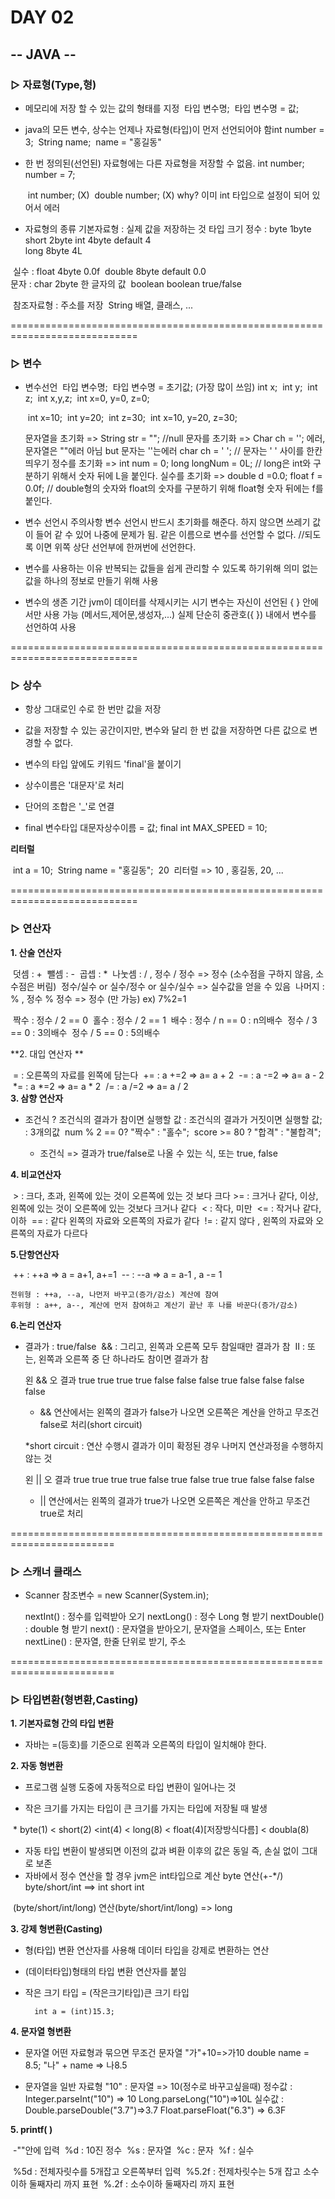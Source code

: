 # DAY 02

## -- JAVA --

###  ▷ 자료형(Type,형)

- 메모리에 저장 할 수 있는 값의 형태를 지정
  ​	타입 변수명;
  ​	타입 변수명 = 값;

- java의 모든 변수, 상수는 언제나 자료형(타입)이 먼저 선언되어야 함
  ​	int number = 3;
  ​	String name;
  ​	name = "홍길동"

- 한 번 정의된(선언된) 자료형에는 다른 자료형을 저장할 수 없음.
  ​	int number;
  ​	number = 7;
  ​	

  ​    int number; (X)
  ​    double number; (X)  why? 이미 int 타입으로 설정이 되어 있어서 에러
  ​	

- 자료형의 종류
		기본자료형 : 실제 값을 저장하는 것
			                     타입	  크기
			       정수 :   byte         1byte
			                    short       2byte
	                             int           4byte     default	4	
	                            long         8byte		4L
	

​                      실수 :   float         4byte		0.0f
​	    	                     double      8byte	default	0.0
​	    	
​                      문자 :   char         2byte	   한 글자의 값
​	            boolean boolean     true/false
​	    

​           참조자료형 : 주소를 저장
​	                            String 배열, 클래스, ...

============================================================================

###  ▷ 변수

- 변수선언
    ​    타입 변수명;
	​	타입 변수명 = 초기값; (가장 많이 쓰임)
	​	int x;
	​	int y;
	​	int z;
	​	int x,y,z;
	​	int x=0, y=0, z=0;

  ​    int x=10;
  ​    int y=20;
  ​    int z=30;
  ​    int x=10, y=20, z=30;

     문자열을 초기화 => String str = ""; //null
     문자를 초기화 => Char ch = ''; 에러, 문자열은 ""에러 아님 but 문자는 ''는에러
		  char ch = ' '; // 문자는 ' ' 사이를 한칸 띄우기
     정수를 초기화 => int num = 0;
                          long longNum = 0L; // long은 int와 구분하기 위해서 숫자 뒤에 L을 붙인다.
     실수를 초기화 => double d =0.0;
	              float f = 0.0f;  // double형의 숫자와 float의 숫자를 구분하기 위해 float형 숫자 뒤에는 f를 붙인다.

- 변수 선언시 주의사항
		변수 선언시 반드시 초기화를 해준다. 하지 않으면 쓰레기 값이 들어 같 수 있어 나중에 문제가 됨.
		같은 이름으로 변수를 선언할 수 없다.
		//되도록 이면 위쪽 상단 선언부에 한꺼번에 선언한다.
	
- 변수를 사용하는 이유
		반복되는 값들을 쉽게 관리할 수 있도록 하기위해
		의미 없는 값을 하나의 정보로 만들기 위해 사용
	
- 변수의 생존 기간
		jvm이 데이터를 삭제시키는 시기
		변수는 자신이 선언된 { } 안에서만 사용 가능 (메서드,제어문,생성자,...)
		실제 단순히 중관호({ }) 내에서 변수를 선언하여 사용
	

============================================================================

###  ▷ 상수

- 항상 그대로인 수로 한 번만 값을 저장
- 값을 저장할 수 있는 공간이지만, 변수와 달리 한 번 값을 저장하면 다른 값으로 변경할 수 없다.
- 변수의 타입 앞에도 키워드 'final'을 붙이기
- 상수이름은 '대문자'로 처리
- 단어의 조합은 '_'로 연결

- final 변수타입 대문자상수이름 = 값;
    final int MAX_SPEED = 10;

**리터럴**

​	int a = 10;
​	String name = "홍길동";
​		            20
​	리터럴 => 10 , 홍길동, 20, ...

============================================================================

### ▷ 연산자

**1. 산술 연산자**

​	덧셈 : +
​	뺄셈 : -
​	곱셉 : *
​	나눗셈 : /  ,  정수 / 정수 => 정수 (소수점을 구하지 않음, 소수점은 버림) 
​	                	정수/실수 or 실수/정수 or 실수/실수 => 실수값을 얻을 수 있음
​	나머지 : %   , 정수 % 정수 => 정수 (만 가능)  ex) 7%2=1 

​    짝수 : 정수 / 2 == 0
​    홀수 : 정수 / 2 == 1
​    배수 : 정수 / n == 0 : n의배수
​    정수 / 3 == 0 : 3의배수
​    정수 / 5 == 0 : 5의배수

**2. 대입 연산자 **

​	 =   : 오른쪽의 자료를 왼쪽에 담는다
​	+=  :     a +=2 => a= a + 2
​	-=   :      a -=2 => a= a - 2
​	*=  :      a *=2 => a= a * 2 
​     /=  :      a /=2 => a= a / 2
​	
**3. 삼향 연산자**

- 조건식 ? 조건식의 결과가 참이면 실행할 값 : 조건식의 결과가 거짓이면 실행할 값; : 3개의값
  ​	num % 2 == 0? "짝수" : "홀수";
  ​	score >= 80 ? "합격" : "불합격";

	* 조건식 => 결과가 true/false로 나올 수 있는 식, 또는 true, false

**4. 비교연산자**

​	 >   : 크다, 초과, 왼쪽에 있는 것이 오른쪽에 있는 것 보다 크다
​	>= : 크거나 같다, 이상, 왼쪽에 있는 것이 오른쪽에 있는 것보다 크거나 같다
​	 <  : 작다, 미만
​	<= : 작거나 같다, 이하
​	== : 같다 왼쪽의 자료와 오른쪽의 자료가 같다
​	!=  : 같지 않다 , 왼쪽의 자료와 오른쪽의 자료가 다르다

**5.단항연산자**

​	++  : ++a => a = a+1, a+=1
​	 --   : --a  => a = a-1 , a -= 1

	전위형 : ++a, --a, 나먼저 바꾸고(증가/감소) 계산에 참여
	후위형 : a++, a--, 계산에 먼저 참여하고 계산기 끝난 후 나를 바꾼다(증가/감소)

**6.논리 연산자**

- 결과가 : true/false
  ​	&& : 그리고, 왼쪽과 오른쪽 모두 참일때만 결과가 참
  ​	II : 또는, 왼쪽과 오른쪽 중 단 하나라도 참이면 결과가 참 

	 왼  &&	오      결과
	true    true	true
	true 	false	false
	false	true 	false
	false 	false	false
	
	* && 연산에서는 왼쪽의 결과가 false가 나오면 오른쪽은 계산을 안하고 무조건 false로 처리(short circuit)
	
	*short circuit : 연산 수행시 결과가 이미 확정된 경우 나머지 연산과정을 수행하지 않는 것


     왼  ||	오	   결과
    true    true	true
    true 	false	true
    false	true 	true
    false 	false	false
    
    * || 연산에서는 왼쪽의 결과가 true가 나오면 오른쪽은 계산을 안하고 무조건 true로 처리

========================================================================

### ▷ 스캐너 클래스

- Scanner 참조변수 = new Scanner(System.in);

	nextInt() : 정수를 입력받아 오기
	nextLong() : 정수 Long 형 받기
	nextDouble() : double 형 받기 
	next() : 문자열을 받아오기, 문자열을 스페이스, 또는 Enter
	nextLine() : 문자열, 한줄 단위로 받기, 주소
	

========================================================================

### ▷ 타입변환(형변환,Casting)

 **1. 기본자료형 간의 타입 변환**
- 자바는 =(등호)를 기준으로 왼쪽과 오른쪽의 타입이 일치해야 한다. 


**2. 자동 형변환**

- 프로그램 실행 도중에 자동적으로 타입 변환이 일어나는 것

- 작은 크기를 가지는 타입이 큰 크기를 가지는 타입에 저장될 때 발생

​	    * byte(1) < short(2) <int(4) < long(8) < float(4)[저장방식다름] < doubla(8)

- 자동 타입 변환이 발생되면 이전의 값과 벼환 이후의 값은 동일
즉, 손실 없이 그대로 보존
- 자바에서 정수 연산을 할 경우 jvm은 int타입으로 계산
byte       연산(+-*/)	byte/short/int ==> int
short
int

​       (byte/short/int/long) 연산(byte/short/int/long) => long

**3. 강제 형변환(Casting)**

- 형(타입) 변환 연산자를 사용해 데이터 타입을 강제로 변환하는 연산
- (데이터타입)형태의 타입 변환 연산자를 붙임
- 작은 크기 타입 = (작은크기타입)큰 크기 타입	

		int a = (int)15.3;

**4. 문자열 형변환**

- 문자열 어떤 자료형과 묶으면 무조건 문자열
  		"가"+10=>가10
    		double name = 8.5;
    		"나" + name => 나8.5

- 문자열을 일반 자료형
  	"10" : 문자열 => 10(정수로 바꾸고싶을때)
  	정수값 : Integer.parseInt("10") => 10
  		          Long.parseLong("10")=>10L
  	실수값 : Double.parseDouble("3.7")=>3.7
  	              Float.parseFloat("6.3") => 6.3F

**5. printf( )**

​	-""안에 입력
​	%d :  10진 정수
​	%s : 문자열
​	%c : 문자
​	%f : 실수

​    %5d :  전체자릿수를 5개잡고 오른쪽부터 입력
​    %5.2f : 전제차릿수는 5개 잡고 소수이하 둘째자리 까지 표현
​    %.2f : 소수이하 둘째자리 까지 표현